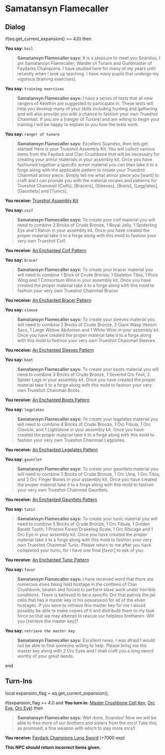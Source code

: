 # Samatansyn Flamecaller
## Dialog

if(eq.get_current_expansion() >= 4.0) then


**You say:** `hail`




>**Samatansyn Flamecaller says:** It is a pleasure to meet you Soandso, I am Samatansyn Flamecaller, Warder of Tunare and Guildmaster of Faydarks Champions. I have studied here for many of my years until recently when I took up teaching. I have many pupils that undergo my vigorous [training exercises].


**You say:** `training exercises`




>**Samatansyn Flamecaller says:** I have a series of tests that all new rangers of Kelethin are suggested to participate in. These tests will help you develop many of your skills including hunting and gathering and will also provide you with a chance to fashion your own Trueshot Chainmail. If you are a [ranger of Tunare] and are willing to begin your training I will be happy to explain to you how the tests work.


**You say:** `ranger of tunare`




>**Samatansyn Flamecaller says:** Excellent Soandso, then lets get started! Here is your Trueshot Assembly Kit. You will collect various items from the Faydark and Clan Crushbone that will be necessary for creating your armor materials in your assembly kit. Once you have fashioned together a specific armor material you can then take it to a forge along with the applicable pattern to create your Trueshot Chainmail armor piece. Simply tell me what armor piece you [want] to craft and I can provide you with the material recipes and patterns for Trueshot Chainmail [Coifs], [Bracers], [Sleeves], [Boots], [Legplates], [Gauntlets] and [Tunics].



**You receive:**  [Trueshot Assembly Kit](/item/17367)


**You say:** `coif`




>**Samatansyn Flamecaller says:** To create your coif material you will need to combine 2 Bricks of Crude Bronze, 1 Royal Jelly, 1 Spiderling Eye and 1 Ration in your assembly kit. Once you have created the proper material take it to a forge along with this mold to fashion your very own Trueshot Coif.



**You receive:**  [An Enchanted Coif Pattern](/item/22671)


**You say:** `bracer`




>**Samatansyn Flamecaller says:** To create your bracer material you will need to combine 1 Brick of Crude Bronze, 1 Skeleton Tibia, 1 Pixie Wing and 1 Consortium Wine in your assembly kit. Once you have created the proper material take it to a forge along with this mold to fashion your very own Trueshot Chainmail Bracer.



**You receive:**  [An Enchanted Bracer Pattern](/item/22672)


**You say:** `sleeve`




>**Samatansyn Flamecaller says:** To create your sleeves material you will need to combine 2 Bricks of Crude Bronze, 2 Giant Wasp Venom Sacs, 1 Large Widow Abdomen and 1 White Wine in your assembly kit. Once you have created the proper material take it to a forge along with this mold to fashion your very own Trueshot Chainmail Sleeves.



**You receive:**  [An Enchanted Sleeves Pattern](/item/22673)


**You say:** `boot`




>**Samatansyn Flamecaller says:** To create your boots material you will need to combine 3 Bricks of Crude Bronze, 1 Severed Orc Foot, 2 Spider Legs in your assembly kit. Once you have created the proper material take it to a forge along with this mold to fashion your very own Trueshot Chainmail Boots.



**You receive:**  [An Enchanted Boots Pattern](/item/22674)


**You say:** `legplates`




>**Samatansyn Flamecaller says:** To create your legplates material you will need to combine 4 Bricks of Crude Bronze, 1 Orc Fibula, 1 Orc Clavicle, and 1 Lightstone in your assembly kit. Once you have created the proper material take it to a forge along with this mold to fashion your very own Trueshot Chainmail Legplates.



**You receive:**  [An Enchanted Legplates Pattern](/item/22675)


**You say:** `gauntlet`




>**Samatansyn Flamecaller says:** To create your gauntlets material you will need to combine 3 Bricks of Crude Bronze, 1 Orc Ulna, 1 Orc Tibia, and 2 Orc Finger Bones in your assembly kit. Once you have created the proper material take it to a forge along with this mold to fashion your very own Trueshot Chainmail Gauntlets.



**You receive:**  [An Enchanted Gauntlets Pattern](/item/22676)


**You say:** `tunic`




>**Samatansyn Flamecaller says:** To create your tunic material you will need to combine 5 Bricks of Crude Bronze, 1 Orc Fibula, 1 Golden Bandit Tooth, 1 Pristine Forest Drakeling Scale, 1 Orc Ribcage and 1 Orc Eye in your assembly kit. Once you have created the proper material take it to a forge along with this mold to fashion your very own Trueshot Chainmail Tunic. Please return to me after you have completed your tunic, for I have one final [favor] to ask of you.



**You receive:**  [An Enchanted Tunic Pattern](/item/22677)


**You say:** `favor`




>**Samatansyn Flamecaller says:** I have received word that there are numerous elves being held hostage in the confines of Clan Crushbone, beaten and forced to perform slave work under horrible conditions. There is believed to be a specific Orc that patrols the jail cells that has a master key in his possession for all of the elven hostages. If you were to retrieve this master key for me I would possibly be able to make copies of it and distribute them to my task force so that we may attempt to rescue our helpless bretheren. Will you [retrieve the master key]?


**You say:** `retrieve the master key`




>**Samatansyn Flamecaller says:** Excellent news, I was afraid I would not be able to find someone willing to help. Please bring me the master key along with 2 Orc Eyes and I shall craft you a long sword worthy of your great deeds.

end

## Turn-Ins



local expansion_flag = eq.get_current_expansion();



if(expansion_flag >= 4.0 and  **You turn in:** [Master Crushbone Cell Key](/item/27539), [Orc Eye](/item/13266), [Orc Eye](/item/13266)) then 


>**Samatansyn Flamecaller says:** Well done, Soandso! Now we will be able to free more of our brothers and sisters from the orcs! Take this, as promised, a fine weapon with which to slay more orcs!!


 **You receive:**  [Faydark Champions Long Sword](/item/27532) (+7000 exp)

**This NPC *should* return incorrect items given.**

